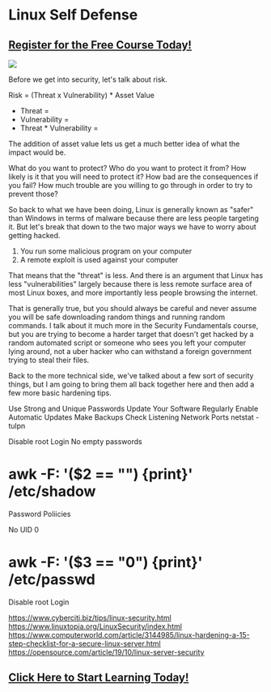 # Linux Self Defense
##  [Register for the Free Course Today!](https://roppers.thinkific.com/courses/computing-fundamentals)
[<img src="https://imgs.xkcd.com/comics/linux_user_at_best_buy.png">](https://xkcd.com/272/)


Before we get into security, let's talk about risk.

 Risk = (Threat x Vulnerability) * Asset Value 

* Threat =
* Vulnerability = 
* Threat * Vulnerability =

The addition of asset value lets us get a much better idea of what the impact would be.


What do you want to protect? Who do you want to protect it from? How likely is it that you will need to protect it? How bad are the consequences if you fail? How much trouble are you willing to go through in order to try to prevent those?

So back to what we have been doing, Linux is generally known as "safer" than Windows in terms of malware because there are less people targeting it. But let's 
 break that down to the two major ways we have to worry about getting hacked. 

1. You run some malicious program on your computer
2. A remote exploit is used against your computer

That means that the "threat" is less. And there is an argument that Linux has less "vulnerabilities" largely because there is less remote surface area of most Linux boxes, and more importantly less people browsing the internet. 

That is generally true, but you should always be careful and never assume you will be safe downloading random things and running random commands. I talk about it much more in the Security Fundamentals course, but you are trying to become a harder target that doesn't get hacked by a random automated script or someone who sees you left your computer lying around, not a uber hacker who can withstand a foreign government trying to steal their files.

Back to the more technical side, we've talked about a few sort of security things, but I am going to bring them all back together here and then add a few more basic hardening tips.

Use Strong and Unique Passwords
Update Your Software Regularly
Enable Automatic Updates
Make Backups
Check Listening Network Ports
netstat -tulpn

Disable root Login
No empty passwords
# awk -F: '($2 == "") {print}' /etc/shadow
Password Poliicies

No UID 0
# awk -F: '($3 == "0") {print}' /etc/passwd

 Disable root Login



<https://www.cyberciti.biz/tips/linux-security.html>
<https://www.linuxtopia.org/LinuxSecurity/index.html>
<https://www.computerworld.com/article/3144985/linux-hardening-a-15-step-checklist-for-a-secure-linux-server.html>
<https://opensource.com/article/19/10/linux-server-security>

##  [Click Here to Start Learning Today!](https://roppers.thinkific.com/courses/computing-fundamentals)

